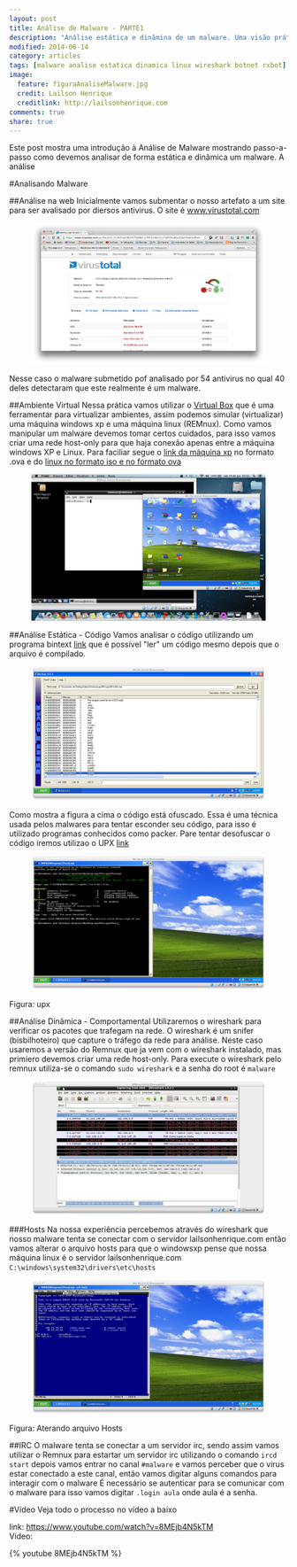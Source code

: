 ```yaml
---
layout: post
title: Análise de Malware - PARTE1
description: "Análise estática e dinâmina de um malware. Uma visão prática"
modified: 2014-06-14
category: articles
tags: [malware analise estatica dinamica linux wireshark botnet rxbot]
image:
  feature: figuraAnaliseMalware.jpg
  credit: Lailson Henrique
  creditlink: http://lailsonhenrique.com
comments: true
share: true
---
```


Este post mostra uma introdução à Análise de Malware mostrando passo-a-passo como devemos analisar de forma estática e dinâmica um malware. 
A análise 

#Analisando Malware

##Análise na web
 Inicialmente vamos submentar o nosso artefato a um site para ser avalisado por diersos antivirus. O site é <a href="http://virustotal.com">www.virustotal.com</a>
 <figure>
 	<img src="/images/virustotal.png">
 </figure>
 
Nesse caso o malware submetido pof analisado por 54 antivirus no qual 40 deles detectaram que este realmente é um malware.

##Ambiente Virtual
Nessa prática vamos utilizar o <a href="https://www.virtualbox.org/">Virtual Box</a> que é uma ferramentar para virtualizar ambientes, assim podemos simular (virtualizar) uma máquina windows xp e uma máquina linux (REMnux). 
Como vamos manipular um malware devemos tomar certos cuidados, para isso vamos criar uma rede host-only para que haja conexão apenas entre a máquina windows XP e Linux. 
Para faciliar segue o <a href="https://mega.co.nz/#!rsJx0LRK!a6whtxW014bzH2kDyv03an1hyhqvkwVXyOqBV84pJ5o">link da máquina xp</a> no formato .ova e do <a href="http://sourceforge.net/projects/remnux/files/version5/remnux-5.0-live-cd.iso/download"> linux no formato iso e <a href="http://sourceforge.net/projects/remnux/files/version5/remnux-5.0-ova-public.ova/download">no formato ova</a>
 <figure>
 	<img src="/images/analisemalware/Virtualbox.png">
 </figure>

##Análise Estática - Código
Vamos analisar o código utilizando um programa bintext <a href="http://b2b-download.mcafee.com/products/tools/foundstone/bintext303.zip">link</a> que é possível "ler" um código mesmo depois que o arquivo é compilado.
 <figure>
 	<img src="/images/analisemalware/bintext.png">
 </figure>
 Como mostra a figura a cima o código está ofuscado. Essa é uma técnica usada pelos malwares para tentar esconder seu código, para isso é utilizado programas conhecidos como packer. Pare tentar desofuscar o código iremos utilizao o UPX <a href="http://sourceforge.net/projects/upx/">link</a>
 <figure>
 	<img src="/images/analisemalware/upx.png">
 </figure>
Figura: upx 

##Análise Dinâmica - Comportamental
Utilizaremos o wireshark para verificar os pacotes que trafegam na rede. O wireshark é um snifer (bisbilhoteiro) que capture o tráfego da rede para análise.
Neste caso usaremos a versão do Remnux que ja vem com o wireshark instalado, mas primiero devemos criar uma rede host-only.
Para execute o wireshark pelo remnux utiliza-se o comando `sudo wireshark` e a senha do root é `malware`
 <figure>
 	<img src="/images/analisemalware/wireshark.png">
 </figure>

###Hosts
Na nossa experiência percebemos através do wireshark que nosso malware tenta se conectar com o servidor lailsonhenrique.com então vamos alterar o arquivo hosts para que o windowsxp pense que nossa máquina linux é o servidor lailsonhenrique.com
`C:\windows\system32\drivers\etc\hosts`
 <figure>
 	<img src="/images/analisemalware/hosts.png">
 </figure>
 Figura: Aterando arquivo Hosts
 
##IRC
O malware tenta se conectar a um servidor irc, sendo assim vamos utilizar o Remnux para estartar um servidor irc utilizando o comando `ircd start` depois vamos entrar no canal `#malware` e vamos perceber que o virus estar conectado a este canal, então vamos digitar alguns comandos para interagir com o malware
É necessário se autenticar para se comunicar com o malware para isso vamos digitar `.login aula` onde aula é a senha.

#Vídeo
Veja todo o processo no vídeo a baixo

link: https://www.youtube.com/watch?v=8MEjb4N5kTM
<br>
Video:

{% youtube 8MEjb4N5kTM %}

